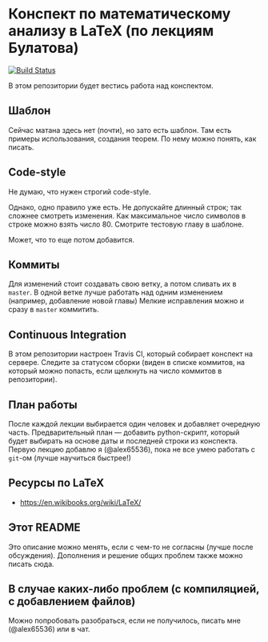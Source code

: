 # Конспект по математическому анализу в LaTeX (по лекциям Булатова)

[![Build Status](https://travis-ci.com/alex65536/bulatov-lectures.svg?token=jpeNqaJZZxa4oU5dqJk8&branch=master)](https://travis-ci.com/alex65536/bulatov-lectures)

В этом репозитории будет вестись работа над конспектом.

## Шаблон

Сейчас матана здесь нет (почти), но зато есть шаблон.
Там есть примеры использования, создания теорем.
По нему можно понять, как писать.

## Code-style

Не думаю, что нужен строгий code-style.

Однако, одно правило уже есть.
Не допускайте длинный строк; так сложнее смотреть изменения.
Как максимальное число символов в строке можно взять число 80.
Смотрите тестовую главу в шаблоне.

Может, что то еще потом добавится.

## Коммиты

Для изменений стоит создавать свою ветку, а потом сливать их в `master`.
В одной ветке лучше работать над одним изменением
(например, добавление новой главы)
Мелкие исправления можно и сразу в `master` коммитить.

## Continuous Integration

В этом репозитории настроен Travis CI, который собирает конспект на сервере.
Следите за статусом сборки
(виден в списке коммитов, на который можно попасть,
если щелкнуть на число коммитов в репозитории).

## План работы

После каждой лекции выбирается один человек и добавляет очередную часть.
Предварительный план &mdash; добавить python-скрипт, который будет выбирать
на основе даты и последней строки из конспекта. Первую лекцию добавлю я
(@alex65536), пока не все умею работать с `git`-ом
(лучше научиться быстрее!)

## Ресурсы по LaTeX

* https://en.wikibooks.org/wiki/LaTeX/

## Этот README

Это описание можно менять, если с чем-то не согласны (лучше после обсуждения).
Дополнения и решение общих проблем также можно писать сюда.

## В случае каких-либо проблем (с компиляцией, с добавлением файлов)

Можно попробовать разобраться, если не получилось,
писать мне (@alex65536) или в чат.

